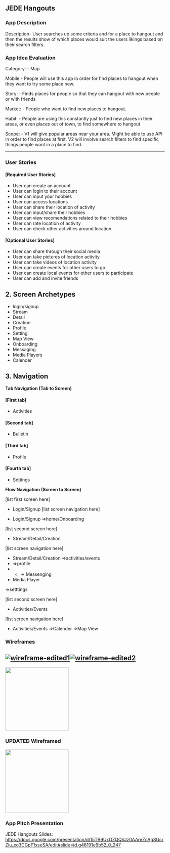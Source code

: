 ## JEDE Hangouts


### App Description

Description- User searches up some criteria and for a place to hangout and then the results show of which places would suit the users likings based on their search filters.

### App Idea Evaluation

Category: - Map

Mobile:- People will use this app in order for find places to hangout when they want to try some place new.

Story: - Finds places for people so that they can hangout with new people or with friends

Market: - People who want to find new places to hangout.

Habit: - People are using this constantly just to find new places in their areas, or even places out of town, to find somewhere to hangout

Scope: - V1 will give popular areas near your area. Might be able to use API in order to find places at first. V2 will involve search filters to find specific things people want in a place to find.

---

### User Stories
#### [Required User Stories]

- User can create an account
- User can login to their account
- User can input your hobbies
- User can access locations
- User can share their location of activity
- User can input/share their hobbies
- User can view recomendations related to their hobbies
- User can rate location of activity 
- User can check other activities around location

#### [Optional User Stories]
- User can share through their social media
- User can take pictures of location activity
- User can take videos of location activity
- User can create events for other users to go
- User can create local events for other users to participate
- User can add and invite friends


## 2. Screen Archetypes

- login/signup
- Stream
- Detail
- Creation
- Profile
- Setting
- Map View
- Onboarding
- Messaging
- Media Players
- Calender

## 3. Navigation
**Tab Navigation (Tab to Screen)**

#### [First tab]
- Activities
#### [Second tab]
- Bulletin
#### [Third tab]
- Profile
#### [Fourth tab]
- Settings

**Flow Navigation (Screen to Screen)** 

[list first screen here]
- Login/Signup
[list screen navigation here]

- Login/Signup
 =>home/Onboarding
 

[list second screen here]

- Stream/Detail/Creation

[list screen navigation here]

- Stream/Detail/Creation
=>activities/events
- =>profile
- - => Messenging
- Media Player

=>setttings

[list second screen here]

- Activities/Events

[list screen navigation here]

- Activities/Events
=>Calender
    =>Map View
    
### Wireframes
<a href="https://ibb.co/fsvws0"><img src="https://thumb.ibb.co/fsvws0/wireframe-edited1.jpg" alt="wireframe-edited1" border="0"></a><a href="https://ibb.co/bQp0Kf"><img src="https://thumb.ibb.co/bQp0Kf/wireframe-edited2.jpg" alt="wireframe-edited2" border="0"></a>
---

<img src="https://i.imgur.com/DDskIqz.gif" width=200><br>

### UPDATED Wireframed

<img src="https://i.imgur.com/QX6lJlw.gif" width=200><br>

### App Pitch Presentation

JEDE Hangouts Slides:
https://docs.google.com/presentation/d/15TB9UxOZQQVJz0AAreZcAgSUcrZiu_xo3CGpF1xseSA/edit#slide=id.g46191e9b52_0_247

